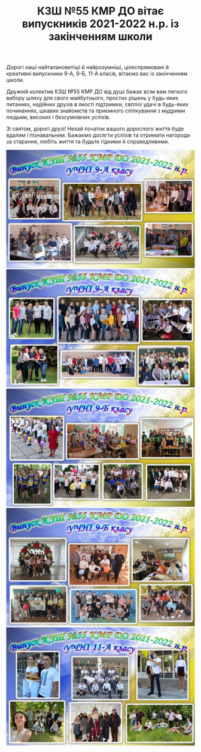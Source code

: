 ﻿---
title: КЗШ №55 КМР ДО вітає випускників 2021-2022 н.р. із закінченням школи
---

Дорогі наші найталановитіші й найрозумніші, цілеспрямовані й креативні випускники 9-А, 9-Б, 11-А класів, вітаємо вас із закінченням школи.

Дружній колектив КЗШ №55 КМР ДО від душі бажає всім вам легкого вибору шляху для свого майбутнього, простих рішень у будь-яких питаннях, надійних друзів в якості підтримки, світлої удачі в будь-яких починаннях, цікавих знайомств та приємного спілкування з мудрими людьми, високих і безсумнівних успіхів.

Зі святом, дорогі друзі! Нехай початок вашого дорослого життя буде вдалим і пізнавальним. Бажаємо досягти успіхів та отримати нагороди за старання, любіть життя та будьте гідними й справедливими.

![](9a_1.jpg)
![](9a_2.jpg)
![](9b_1.jpg)
![](9b_2.jpg)
![](11.jpg)